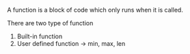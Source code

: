A function is a block of code which only runs when it is called.

There are two type of function
1. Built-in function
2. User defined function -> min, max, len

